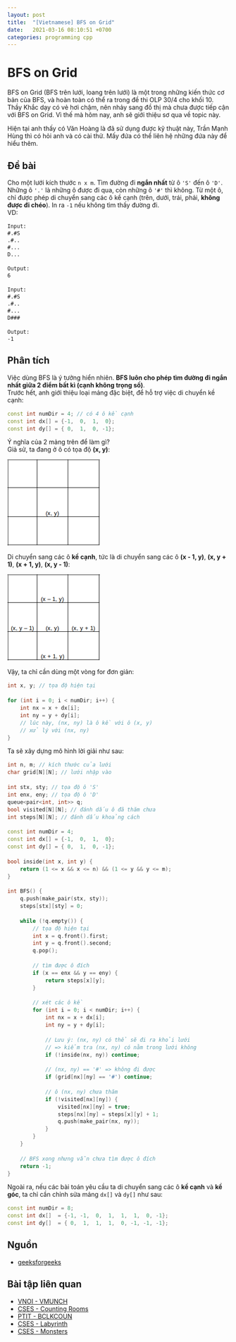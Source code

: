 ```yaml
---
layout: post
title:  "[Vietnamese] BFS on Grid"
date:   2021-03-16 08:10:51 +0700
categories: programming cpp
---
```


# BFS on Grid

BFS on Grid (BFS trên lưới, loang trên lưới) là một trong những kiến thức cơ bản của BFS, và hoàn toàn có thể ra trong đề thi OLP 30/4 cho khối 10.
Thầy Khắc dạy có vẻ hơi chậm, nên nhảy sang đồ thị mà chưa được tiếp cận với BFS on Grid. Vì thế mà hôm nay, anh sẽ giới thiệu sơ qua về topic này.

Hiện tại anh thấy có Văn Hoàng là đã sử dụng được kỹ thuật này, Trần Mạnh Hùng thì có hỏi anh và có cài thử.
Mấy đứa có thể liên hệ những đứa này để hiểu thêm.

## Đề bài
Cho một lưới kích thước `n x m`. Tìm đường đi **ngắn nhất** từ ô `'S'` đến ô `'D'`. Những ô `'.'` là những ô được đi qua, còn những ô `'#'` thì không.
Từ một ô, chỉ được phép di chuyển sang các ô kề cạnh (trên, dưới, trái, phải, **không được đi chéo**). In ra `-1` nếu không tìm thấy đường đi.<br/>
VD:
```
Input:
#.#S
.#..
#...
D...

Output:
6

Input:
#.#S
.#..
#...
D###

Output:
-1
```

## Phân tích

Việc dùng BFS là ý tưởng hiển nhiên. **BFS luôn cho phép tìm đường đi ngắn nhất giữa 2 điểm bất kì (cạnh không trọng số)**.<br/>
Trước hết, anh giới thiệu loại mảng đặc biệt, để hỗ trợ việc di chuyển kề cạnh:
```cpp
const int numDir = 4; // có 4 ô kề cạnh
const int dx[] = {-1,  0,  1,  0};
const int dy[] = { 0,  1,  0, -1};
```
Ý nghĩa của 2 mảng trên để làm gì?<br/>
Giả sử, ta đang ở ô có tọa độ **(x, y)**:

<img src="/assets/bfs_on_grid/grid1.png" alt="grid1">

Di chuyển sang các ô **kề cạnh**, tức là di chuyển sang các ô **(x - 1, y)**, **(x, y + 1)**, **(x + 1, y)**, **(x, y - 1)**:


<img src="/assets/bfs_on_grid/grid2.png" alt="grid2">

Vậy, ta chỉ cần dùng một vòng for đơn giản:
```cpp
int x, y; // tọa độ hiện tại

for (int i = 0; i < numDir; i++) {
    int nx = x + dx[i];
    int ny = y + dy[i];
    // lúc này, (nx, ny) là ô kề với ô (x, y)
    // xử lý với (nx, ny)
}
```

Ta sẽ xây dựng mô hình lời giải như sau:
```cpp
int n, m; // kích thước của lưới
char grid[N][N]; // lưới nhập vào

int stx, sty; // tọa độ ô 'S'
int enx, eny; // tọa độ ô 'D'
queue<pair<int, int>> q;
bool visited[N][N]; // đánh dấu ô đã thăm chưa
int steps[N][N]; // đánh dấu khoảng cách

const int numDir = 4;
const int dx[] = {-1,  0,  1,  0};
const int dy[] = { 0,  1,  0, -1};

bool inside(int x, int y) {
    return (1 <= x && x <= n) && (1 <= y && y <= m);
}

int BFS() {
    q.push(make_pair(stx, sty));
    steps[stx][sty] = 0;

    while (!q.empty()) {
        // tọa độ hiện tại
        int x = q.front().first;
        int y = q.front().second;
        q.pop();

        // tìm được ô đích
        if (x == enx && y == eny) {
            return steps[x][y];
        }

        // xét các ô kề
        for (int i = 0; i < numDir; i++) {
            int nx = x + dx[i];
            int ny = y + dy[i];

            // Lưu ý: (nx, ny) có thể sẽ đi ra khỏi lưới
            // => kiểm tra (nx, ny) có nằm trong lưới không
            if (!inside(nx, ny)) continue;

            // (nx, ny) == '#' => không đi được
            if (grid[nx][ny] == '#') continue;

            // ô (nx, ny) chưa thăm
            if (!visited[nx][ny]) {
                visited[nx][ny] = true;
                steps[nx][ny] = steps[x][y] + 1;
                q.push(make_pair(nx, ny));
            }
        }
    }

    // BFS xong nhưng vẫn chưa tìm được ô đích
    return -1;
}
```

Ngoài ra, nếu các bài toán yêu cầu ta di chuyển sang các ô **kề cạnh** và **kề góc**, ta chỉ cần chỉnh sửa mảng `dx[]` và `dy[]` như sau:
```cpp
const int numDir = 8;
const int dx[]  = {-1, -1,  0,  1,  1,  1,  0, -1};
const int dy[]  = { 0,  1,  1,  1,  0, -1, -1, -1};
```

## Nguồn
* [geeksforgeeks](https://www.geeksforgeeks.org/shortest-distance-two-cells-matrix-grid/)

## Bài tập liên quan
* [VNOI - VMUNCH](https://codeforces.com/group/FLVn1Sc504/contest/274857/problem/W)
* [CSES - Counting Rooms](https://cses.fi/problemset/task/1192)
* [PTIT - BCLKCOUN](https://www.spoj.com/PTIT/problems/BCLKCOUN)
* [CSES - Labyrinth](https://cses.fi/problemset/task/1193)
* [CSES - Monsters](https://cses.fi/problemset/task/1194)
